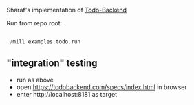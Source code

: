 
Sharaf's implementation of [Todo-Backend](https://todobackend.com)

Run from repo root:

```scala

./mill examples.todo.run

```


## "integration" testing

- run as above
- open https://todobackend.com/specs/index.html in browser
- enter http://localhost:8181 as target


